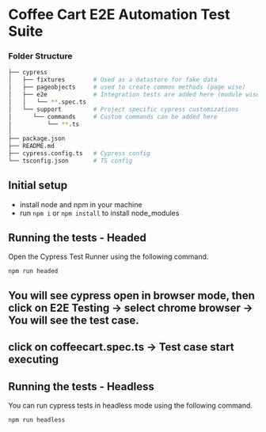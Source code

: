 # Coffee Cart E2E Automation Test Suite

### Folder Structure

```bash
├── cypress
│   ├── fixtures        # Used as a datastore for fake data
│   ├── pageobjects     # used to create common methods (page wise)
│   ├── e2e             # Integration tests are added here (module wise)
│   │   └── **.spec.ts
│   └── support         # Project specific cypress customizations
│      └── commands     # Custom commands can be added here
│          └── **.ts
│
├── package.json
├── README.md
├── cypress.config.ts   # Cypress config
└── tsconfig.json       # TS config

```

## Initial setup

- install node and npm in your machine
- run `npm i` or `npm install` to install node_modules

## Running the tests - Headed

Open the Cypress Test Runner using the following command.

```
npm run headed
```
## You will see cypress open in browser mode, then click on E2E Testing -> select chrome browser -> You will see the test case. 
## click on coffeecart.spec.ts -> Test case start executing



## Running the tests - Headless

You can run cypress tests in headless mode using the following command.

```
npm run headless
```